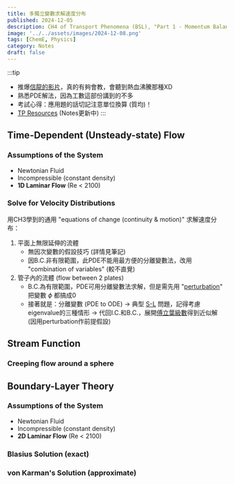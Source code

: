 ```yaml
---
title: 多獨立變數求解速度分布
published: 2024-12-05
description: CH4 of Transport Phenomena (BSL), "Part 1 - Momentum Balance".
image: '../../assets/images/2024-12-08.png'
tags: [ChemE, Physics]
category: Notes
draft: false 
---
```


:::tip
- 推爆[信龍的影片](https://www.youtube.com/playlist?list=PLScPBKAZmtO6niRmnG3_LmLJCE4563IzL)，真的有夠會教，會聽到熱血沸騰那種XD
- 熟悉PDE解法，因為工數這部份講到的不多
- 考試心得：應用題的話切記注意單位換算 (質均)！
- [TP Resources](https://drive.google.com/drive/folders/14UM6lmsBjC7-3b8o4Fp5VOIfdZuTVXb9?usp=sharing) (Notes更新中)
:::

## Time-Dependent (Unsteady-state) Flow

### Assumptions of the System
- Newtonian Fluid
- Incompressible (constant density)
- **1D Laminar Flow** (Re < 2100)

### Solve for Velocity Distributions
用CH3學到的通用 "equations of change (continuity & motion)" 求解速度分布：
1. 平面上無限延伸的流體
    - 無因次變數的假設技巧 (詳情見筆記)
    - 因B.C.非有限範圍，此PDE不能用最方便的分離變數法，改用 "combination of variables" (較不直覺)
2. 管子內的流體 (flow between 2 plates)
    - B.C.為有限範圍，PDE可用分離變數法求解，但是需先用 "[perturbation](https://www.wikiwand.com/en/articles/Perturbation_theory)" 把變數 $\phi$ 都搞成0
    - 接著就是：分離變數 (PDE to ODE) -> 典型 [S-L](https://hackmd.io/@sin-iu-ho/sturm-liouville) 問題，記得考慮eigenvalue的三種情形 -> 代回I.C.和B.C.，展開[傅立葉級數](https://ocw.nthu.edu.tw/ocw/upload/news_attach/613/CH5_%E5%82%85%E7%AB%8B%E8%91%89%E7%B4%9A%E6%95%B8%20(Fourier%20Series).pdf)得到近似解 (因用perturbation作前提假設)


## Stream Function

### Creeping flow around a sphere




## Boundary-Layer Theory

### Assumptions of the System
- Newtonian Fluid
- Incompressible (constant density)
- **2D Laminar Flow** (Re < 2100)

### Blasius Solution (exact)

### von Karman's Solution (approximate)

